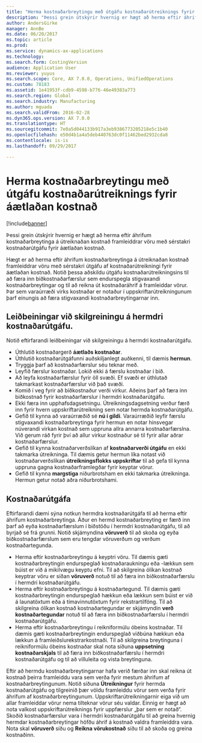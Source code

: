 ```yaml
---
title: "Herma kostnaðarbreytingu með útgáfu kostnaðarútreiknings fyrir áætlaðan kostnað"
description: "Þessi grein útskýrir hvernig er hægt að herma eftir áhrifum kostnaðarbreytinga á útreiknaðan kostnað framleiddrar vöru með sérstakri kostnaðarútgáfu fyrir áætlaðan kostnað."
author: AndersGirke
manager: AnnBe
ms.date: 06/20/2017
ms.topic: article
ms.prod: 
ms.service: dynamics-ax-applications
ms.technology: 
ms.search.form: CostingVersion
audience: Application User
ms.reviewer: yuyus
ms.search.scope: Core, AX 7.0.0, Operations, UnifiedOperations
ms.custom: 78183
ms.assetid: 1e41953f-cdb9-4598-b776-46e49383a773
ms.search.region: Global
ms.search.industry: Manufacturing
ms.author: mguada
ms.search.validFrom: 2016-02-28
ms.dyn365.ops.version: AX 7.0.0
ms.translationtype: HT
ms.sourcegitcommit: 7e0a5d044133b917a3eb9386773205218e5c1b40
ms.openlocfilehash: e50d4b1a4a5deb440763dc0f11462bed2932cda8
ms.contentlocale: is-is
ms.lasthandoff: 09/29/2017

---
```


# <a name="simulate-cost-changes-by-using-a-costing-version-for-planned-costs"></a>Herma kostnaðarbreytingu með útgáfu kostnaðarútreiknings fyrir áætlaðan kostnað

[!include[banner](../includes/banner.md)]


Þessi grein útskýrir hvernig er hægt að herma eftir áhrifum kostnaðarbreytinga á útreiknaðan kostnað framleiddrar vöru með sérstakri kostnaðarútgáfu fyrir áætlaðan kostnað.

Hægt er að herma eftir áhrifum kostnaðarbreytinga á útreiknaðan kostnað framleiddrar vöru með sérstakri útgáfu af kostnaðarútreikningi fyrir áætlaðan kostnað. Notið þessa aðskildu útgáfu kostnaðarútreikningsins til að færa inn biðkostnaðarfærslur sem endurspegla stigvaxandi kostnaðarbreytingar og til að reikna út kostnaðaráhrif á framleiddar vörur. Þar sem varaúrræði virks kostnaðar er notaður í uppskriftarútreikningunum þarf einungis að færa stigvaxandi kostnaðarbreytingarnar inn.

## <a name="guidelines-for-defining-the-simulation-costing-version"></a>Leiðbeiningar við skilgreiningu á hermdri kostnaðarútgáfu.
Notið eftirfarandi leiðbeiningar við skilgreiningu á hermdri kostnaðarútgáfu.

-   Úthlutið kostnaðargerð **áætlaðs kostnaðar**.
-   Úthlutið kostnaðarútgáfunni auðskiljanlegt auðkenni, til dæmis **hermun**.
-   Tryggja þarf að kostnaðarfærslur séu teknar með.
-   Leyfið færslur kostnaðar. Lokið ekki á færslu kostnaðar í bið.
-   Að leyfa kostnaðarfærslur fyrir öll svæði. Ef svæði er úthlutað takmarkast kostnaðarfærslur við það svæði.
-   Komið í veg fyrir að biðkostnaður verði virkur. Aðeins þarf að færa inn biðkostnað fyrir kostnaðarfærslur í hermdri kostnaðarútgáfu.
-   Ekki færa inn upphafsdagsetningu. Útreikningsdagsetning verður færð inn fyrir hvern uppskriftarútreikning sem notar hermda kostnaðarútgáfu.
-   Gefið til kynna að varaúrræðið sé **nú í gildi**. Varaúrræðið leyfir færslu stigvaxandi kostnaðarbreytinga fyrir hermun en notar hinsvegar núverandi virkan kostnað sem uppruna allra annarra kostnaðarfærslna. Við gerum ráð fyrir því að allur virkur kostnaður sé til fyrir allar aðrar kostnaðarfærslur.
-   Gefið til kynna kostnaðarverðslíkan af **kostnaðarverði útgáfu** en ekki takmarka útreikninga. Til dæmis getur hermun líka notast við kostnaðarverðslíkan **útreikningsflokks uppskriftar** til að gefa til kynna uppruna gagna kostnaðarframlegðar fyrir keyptar vörur.
-   Gefið til kynna **margstiga** niðurbrotsham en ekki takmarka útreikninga. Hermun getur notað aðra niðurbrotshami.

## <a name="costing-versions"></a>Kostnaðarútgáfa
Eftirfarandi dæmi sýna notkun hermdra kostnaðarútgáfa til að herma eftir áhrifum kostnaðarbreytinga. Áður en hermd kostnaðarbreyting er færð inn þarf að eyða kostnaðarfærslum í biðstöðu í hermdri kostnaðarútgáfu, til að byrjað sé frá grunni. Notið skjámyndina **vöruverð** til að skoða og eyða biðkostnaðarfærslum sem eru tengdar vöruverðum og verðum kostnaðartegunda.

-   Herma eftir kostnaðarbreytingu á keyptri vöru. Til dæmis gæti kostnaðarbreytingin endurspeglað kostnaðaraukningu eða -lækkun sem búist er við á mikilvægu keyptu efni. Til að skilgreina ólíkan kostnað keyptrar vöru er síðan **vöruverð** notuð til að færa inn biðkostnaðarfærslu í hermdri kostnaðarútgáfu.
-   Herma eftir kostnaðarbreytingu á kostnaðartegund. Til dæmis gæti kostnaðarbreytingin endurspeglað hækkun eða lækkun sem búist er við á launatöxtum eða á tímavinnutöxtum fyrir rekstrartilföng. Til að skilgreina ólíkan kostnað kostnaðartegundar er skjámyndin **verð kostnaðartegundar** notuð til að færa inn biðkostnaðarfærslu í hermdri kostnaðarútgáfu.
-   Herma eftir kostnaðarbreytingu í reikniformúlu óbeins kostnaðar. Til dæmis gæti kostnaðarbreytingin endurspeglað viðbúna hækkun eða lækkun á framleiðslurekstrarkostnaði. Til að skilgreina breytinguna í reikniformúlu óbeins kostnaðar skal nota síðuna **uppsetning kostnaðarskjals** til að færa inn biðkostnaðarfærslu í hermdri kostnaðarútgáfu og til að villuleita og vista breytinguna.

Eftir að hermdu kostnaðarbreytingarnar hafa verið færðar inn skal reikna út kostnað þeirra framleiddu vara sem verða fyrir mestum áhrifum af kostnaðarbreytingunum. Notið síðuna **Útreikningur** fyrir hermda kostnaðarútgáfu og tilgreinið þær völdu framleiddu vörur sem verða fyrir áhrifum af kostnaðarbreytingunum. Uppskriftarútreikningarnir eiga við um allar framleiddar vörur nema tilteknar vörur séu valdar. Einnig er hægt að nota valkost uppskriftarútreiknings fyrir uppfærslur „þar sem er notað“. Skoðið kostnaðarfærslur vara í hermdri kostnaðarútgáfu til að greina hvernig hermdar kostnaðarbreytingar höfðu áhrif á kostnað valdra framleiddra vara. Nota skal **vöruverð** síðu og **Reikna vörukostnað** síðu til að skoða og greina kostnaðinn.




